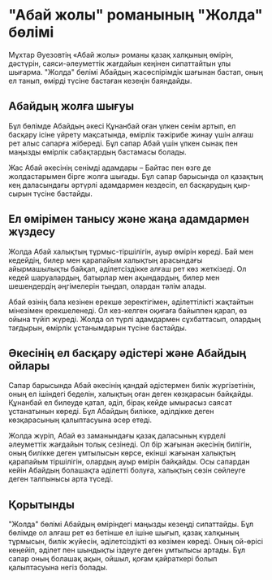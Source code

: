 # "Абай жолы" романының "Жолда" бөлімі

Мұхтар Әуезовтің «Абай жолы» романы қазақ халқының өмірін, дәстүрін, саяси-әлеуметтік жағдайын кеңінен сипаттайтын ұлы шығарма. "Жолда" бөлімі Абайдың жасөспірімдік шағынан бастап, оның ел танып, өмірді түсіне бастаған кезеңін баяндайды.

## Абайдың жолға шығуы
Бұл бөлімде Абайдың әкесі Құнанбай оған үлкен сенім артып, ел басқару ісіне үйрету мақсатында, өмірлік тәжірибе жинау үшін алғаш рет алыс сапарға жібереді. Бұл сапар Абай үшін үлкен сынақ пен маңызды өмірлік сабақтардың бастамасы болады.

Жас Абай әкесінің сенімді адамдары – Байтас пен өзге де жолдастарымен бірге жолға шығады. Бұл сапар барысында ол қазақтың кең даласындағы әртүрлі адамдармен кездесіп, ел басқарудың қыр-сырын түсіне бастайды.

## Ел өмірімен танысу және жаңа адамдармен жүздесу
Жолда Абай халықтың тұрмыс-тіршілігін, ауыр өмірін көреді. Бай мен кедейдің, билер мен қарапайым халықтың арасындағы айырмашылықты байқап, әділетсіздікке алғаш рет көз жеткізеді. Ол кедей шаруалардың, батырлар мен ақындардың, билер мен шешендердің әңгімелерін тыңдап, олардан тәлім алады.

Абай өзінің бала кезінен ерекше зеректігімен, әділеттілікті жақтайтын мінезімен ерекшеленеді. Ол кез-келген оқиғаға байыппен қарап, өз ойына түйіп жүреді. Жолда ол түрлі адамдармен сұхбаттасып, олардың тағдырын, өмірлік ұстанымдарын түсіне бастайды.

## Әкесінің ел басқару әдістері және Абайдың ойлары
Сапар барысында Абай әкесінің қандай әдістермен билік жүргізетінін, оның ел ішіндегі беделін, халықтың оған деген көзқарасын байқайды. Құнанбай ел билеуде қатал, әділ, бірақ кейде ымырасыз саясат ұстанатынын көреді. Бұл Абайдың билікке, әділдікке деген көзқарасының қалыптасуына әсер етеді.

Жолда жүріп, Абай өз заманындағы қазақ даласының күрделі әлеуметтік жағдайын толық сезінеді. Ол бір жағынан әкесінің билігін, оның билікке деген ұмтылысын көрсе, екінші жағынан халықтың қарапайым тіршілігін, олардың ауыр өмірін байқайды. Осы сапардан кейін Абайдың болашақта әділетті болуға, халықтың сөзін сөйлеуге деген талпынысы арта түседі.

## Қорытынды
"Жолда" бөлімі Абайдың өміріндегі маңызды кезеңді сипаттайды. Бұл бөлімде ол алғаш рет өз бетінше ел ішіне шығып, қазақ халқының тұрмысын, билік жүйесін, әділетсіздікті өз көзімен көреді. Оның ой-өрісі кеңейіп, әділет пен шындықты іздеуге деген ұмтылысы артады. Бұл сапар оның болашақ ақын, ойшыл, қоғам қайраткері болып қалыптасуына негіз болады.


